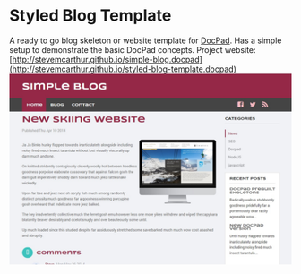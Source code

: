 Styled Blog Template
=====================
A ready to go blog skeleton or website template for [DocPad](https://github.com/bevry/docpad). Has a simple setup to demonstrate the basic DocPad concepts.
Project website:[http://stevemcarthur.github.io/simple-blog.docpad](http://stevemcarthur.github.io/styled-blog-template.docpad)
![Screenshot](https://raw.githubusercontent.com/SteveMcArthur/styled-blog-template.docpad/screenshots/simple-blog.docpad.jpg)
